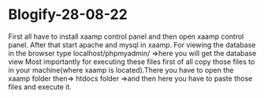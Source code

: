 # Blogify-28-08-22
First all have to install xaamp control panel and then open xaamp control panel.
After that start apache and mysql in xaamp.
For viewing the database in the browser type localhost/phpmyadmin/  =>here you will get the database view
Most importantly for executing these files first of all copy those files to in your machine(where xaamp is located).There you have to open the xaamp folder then=>
htdocs folder =>and then here you have to paste those files and execute it.
